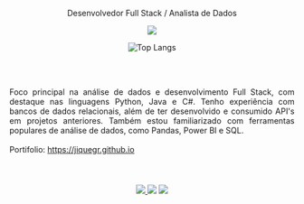 <p align="center">Desenvolvedor Full Stack / Analista de Dados</p>

<p align="center">
  <a href="https://skillicons.dev">
    <img src="https://skillicons.dev/icons?i=py,java,c,opencv,django,html,css,dotnet,mysql" />
  </a>
</p>

<div align="center">
    <img src="https://github-readme-stats.vercel.app/api/top-langs/?username=JiqueGR&layout=compact" alt="Top Langs">
</div>

<br><br>
<p style="text-align: justify; margin-bottom: 20px;">
Foco principal na análise de dados e desenvolvimento Full Stack, com destaque nas linguagens Python, Java e C#. Tenho experiência com bancos de dados relacionais, além de ter desenvolvido e consumido API's em projetos anteriores. Também estou familiarizado com ferramentas populares de análise de dados, como Pandas, Power BI e SQL. 
<br><br>Portifolio: <a href="https://jiquegr.github.io"> https://jiquegr.github.io
</p><br><br>


<div align="center">
  <a href="https://www.linkedin.com/in/joao-henrique-ravelli/">
    <img src="https://skillicons.dev/icons?i=linkedin"/>
  </a> 
  <a>
    <img src="https://skillicons.dev/icons?i=discord"/>
   </a>
  <a>
    <img src="https://skillicons.dev/icons?i=gmail"/>
  </a>
</div>


